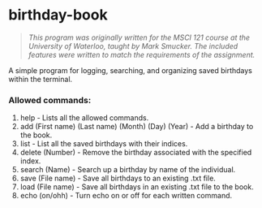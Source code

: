 # birthday-book
> *This program was originally written for the MSCI 121 course at the University of Waterloo, taught by Mark Smucker. 
> The included features were written to match the requirements of the assignment.*

A simple program for logging, searching, and organizing saved birthdays within the terminal. 

### Allowed commands: 
1. help - Lists all the allowed commands. 
2. add (First name) (Last name) (Month) (Day) (Year) - Add a birthday to the book. 
3. list - List all the saved birthdays with their indices. 
4. delete (Number) - Remove the birthday associated with the specified index. 
5. search (Name) - Search up a birthday by name of the individual. 
6. save (File name) - Save all birthdays to an existing .txt file.
7. load (File name) - Save all birthdays in an existing .txt file to the book. 
8. echo (on/ohh) - Turn echo on or off for each written command.   
